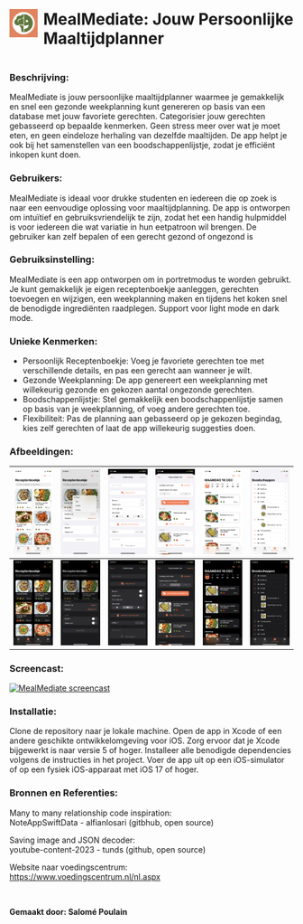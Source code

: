 <div style="display: flex; align-items: center;">
  <img src="Afbeeldingen/logo.png" alt="MealMediate Logo" width="50" style="margin-right: 10px;">
  <h1>MealMediate: Jouw Persoonlijke Maaltijdplanner</h1>
</div>


### Beschrijving:
MealMediate is jouw persoonlijke maaltijdplanner waarmee je gemakkelijk en snel een gezonde weekplanning kunt genereren op basis van een database met jouw favoriete gerechten. Categorisier jouw gerechten gebasseerd op bepaalde kenmerken. Geen stress meer over wat je moet eten, en geen eindeloze herhaling van dezelfde maaltijden. De app helpt je ook bij het samenstellen van een boodschappenlijstje, zodat je efficiënt inkopen kunt doen.

### Gebruikers:
MealMediate is ideaal voor drukke studenten en iedereen die op zoek is naar een eenvoudige oplossing voor maaltijdplanning. De app is ontworpen om intuïtief en gebruiksvriendelijk te zijn, zodat het een handig hulpmiddel is voor iedereen die wat variatie in hun eetpatroon wil brengen. De gebruiker kan zelf bepalen of een gerecht gezond of ongezond is

### Gebruiksinstelling:
MealMediate is een app ontworpen om in portretmodus te worden gebruikt. Je kunt gemakkelijk je eigen receptenboekje aanleggen, gerechten toevoegen en wijzigen, een weekplanning maken en tijdens het koken snel de benodigde ingrediënten raadplegen. Support voor light mode en dark mode.

### Unieke Kenmerken:
- Persoonlijk Receptenboekje: Voeg je favoriete gerechten toe met verschillende details, en pas een gerecht aan wanneer je wilt. 
- Gezonde Weekplanning: De app genereert een weekplanning met willekeurig gezonde en gekozen aantal ongezonde gerechten.
- Boodschappenlijstje: Stel gemakkelijk een boodschappenlijstje samen op basis van je weekplanning, of voeg andere gerechten toe.
- Flexibiliteit: Pas de planning aan gebasseerd op je gekozen begindag, kies zelf gerechten of laat de app willekeurig suggesties doen.

### Afbeeldingen:
| <img src="Afbeeldingen/boekje_white.PNG" alt="Boekje White" width="200"> | <img src="Afbeeldingen/filter_white.PNG" alt="Filter White" width="200"> | <img src="Afbeeldingen/create_white.PNG" alt="Create White" width="200"> | <img src="Afbeeldingen/genereer_white.PNG" alt="Genereer White" width="200"> | <img src="Afbeeldingen/schema_white.PNG" alt="Schema White" width="200"> | <img src="Afbeeldingen/boodschap_white.PNG" alt="Boodschap White" width="200"> |
|-----------------------------------------------------------------------------|---------------------------------------------------------------------------------|---------------------------------------------------------------------------|---------------------------------------------------------------------------|-------------------------------------------------------------------------------------|-----------------------------------------------------------------------|
| <img src="Afbeeldingen/boekje_dark.PNG" alt="Boekje Dark" width="200">     | <img src="Afbeeldingen/filter_dark.PNG" alt="Filter Dark" width="200">     | <img src="Afbeeldingen/create_dark.PNG" alt="Create Dark" width="200">     | <img src="Afbeeldingen/genereer_dark.PNG" alt="Genereer Dark" width="200">     | <img src="Afbeeldingen/schema_dark.PNG" alt="Schema Dark" width="200">     | <img src="Afbeeldingen/boodschap_dark.PNG" alt="Boodschap Dark" width="200">     |



### Screencast:
[![MealMediate screencast](https://img.youtube.com/vi/YOUTUBE_VIDEO_ID_HERE/0.jpg)](https://youtu.be/WcjfuVJG2xI)

### Installatie:
Clone de repository naar je lokale machine.
Open de app in Xcode of een andere geschikte ontwikkelomgeving voor iOS.
Zorg ervoor dat je Xcode bijgewerkt is naar versie 5 of hoger.
Installeer alle benodigde dependencies volgens de instructies in het project.
Voer de app uit op een iOS-simulator of op een fysiek iOS-apparaat met iOS 17 of hoger.

### Bronnen en Referenties:
Many to many relationship code inspiration:<br>
NoteAppSwiftData - alfianlosari (gitbhub, open source)

Saving image and JSON decoder:<br>
youtube-content-2023 - tunds (github, open source)

Website naar voedingscentrum:<br>
https://www.voedingscentrum.nl/nl.aspx

<br>

**Gemaakt door: Salomé Poulain**